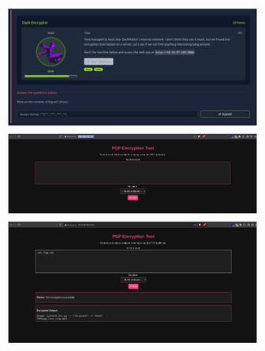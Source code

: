![1742232620879](images/Dark_Encryptor/1742232620879.png)

![1742232690236](images/Dark_Encryptor/1742232690236.png)

![1742255323622](images/Dark_Encryptor/1742255323622.png)
